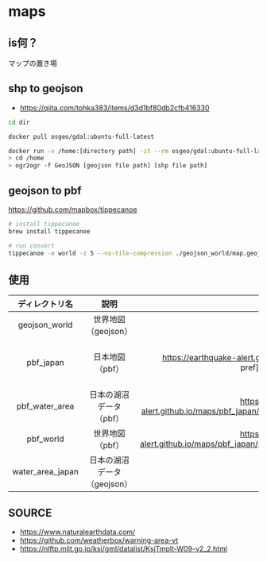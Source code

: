 # maps

## is何？

マップの置き場

## shp to geojson

- https://qiita.com/tohka383/items/d3d1bf80db2cfb416330

```bash
cd dir

docker pull osgeo/gdal:ubuntu-full-latest

docker run -v /home:[directory path] -it --rm osgeo/gdal:ubuntu-full-latest
> cd /home
> ogr2ogr -f GeoJSON [geojson file path] [shp file path]
```

## geojson to pbf

https://github.com/mapbox/tippecanoe

```bash
# install tippecanoe
brew install tippecanoe

# run convert
tippecanoe -e world -z 5 --no-tile-compression ./geojson_world/map.geojson
```

## 使用

|  ディレクトリ名  |            説明             |                                             url                                             |                                                                                       ライセンス                                                                                        |
| :--------------: | :-------------------------: | :-----------------------------------------------------------------------------------------: | :-------------------------------------------------------------------------------------------------------------------------------------------------------------------------------------: |
|  geojson_world   |     世界地図（geojson）     |                                                                                             |                                                                [Natural Earth](https://www.naturalearthdata.com/) に帰属                                                                |
|    pbf_japan     |       日本地図（pbf）       |    https://earthquake-alert.github.io/maps/pbf_japan/[distlict or pref]/{z}/{x}/{y}.pbf     | [weatherbox/warning-area-vt](https://github.com/weatherbox/warning-area-vt) および、[国土地理院 行政区域データ](https://nlftp.mlit.go.jp/ksj/gml/datalist/KsjTmplt-N03-v2_3.html)に帰属 |
|  pbf_water_area  |   日本の湖沼データ（pbf）   | https://earthquake-alert.github.io/maps/pbf_japan/pbf_water_area/waterArea/{z}/{x}/{y}.pbf  |                                             [国土地理院 湖沼データ](https://nlftp.mlit.go.jp/ksj/gml/datalist/KsjTmplt-N03-v2_3.html)に帰属                                             |
|    pbf_world     |       世界地図（pbf）       | https://earthquake-alert.github.io/maps/pbf_japan/pbf_world/pbf_world/world/{z}/{x}/{y}.pbf |                                                                [Natural Earth](https://www.naturalearthdata.com/) に帰属                                                                |
| water_area_japan | 日本の湖沼データ（geojson） |                                                                                             |                                             [国土地理院 湖沼データ](https://nlftp.mlit.go.jp/ksj/gml/datalist/KsjTmplt-N03-v2_3.html)に帰属                                             |

## SOURCE

- https://www.naturalearthdata.com/
- https://github.com/weatherbox/warning-area-vt
- https://nlftp.mlit.go.jp/ksj/gml/datalist/KsjTmplt-W09-v2_2.html

